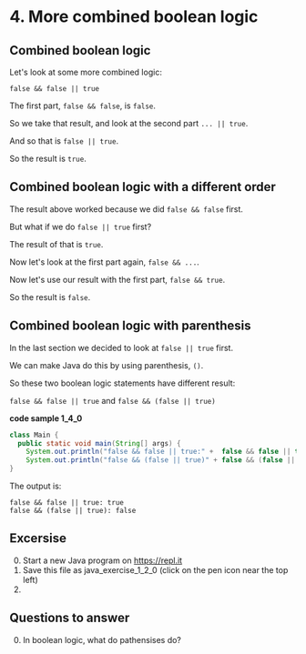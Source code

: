 # 4. More combined boolean logic

## Combined boolean logic

Let's look at some more combined logic:

`false && false || true`

The first part, `false && false`, is `false`. 

So we take that result, and look at the second part `... || true`.

And so that is `false || true`.

So the result is `true`.

## Combined boolean logic with a different order

The result above worked because we did `false && false` first.

But what if we do `false || true` first? 

The result of that is `true`. 

Now let's look at the first part again, `false && ...`.

Now let's use our result with the first part, `false && true`.

So the result is `false`.

## Combined boolean logic with parenthesis

In the last section we decided to look at `false || true` first.

We can make Java do this by using parenthesis, `()`.

So these two boolean logic statements have different result: 

`false && false || true` and `false && (false || true)`

**code sample 1_4_0**
```java
class Main {
  public static void main(String[] args) {
    System.out.println("false && false || true:" +  false && false || true);
    System.out.println("false && (false || true)" + false && (false || true));
}
```

The output is:

```
false && false || true: true
false && (false || true): false
```

## Excersise

0. Start a new Java program on https://repl.it
0. Save this file as java_exercise_1_2_0 (click on the pen icon near the top left)
0. 

## Questions to answer ##

0. In boolean logic, what do pathensises do?
